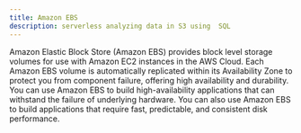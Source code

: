 ```yaml
---
title: Amazon EBS
description: serverless analyzing data in S3 using  SQL
---
```


Amazon Elastic Block Store (Amazon EBS) provides block level storage volumes for use with Amazon EC2 instances in the AWS Cloud. Each Amazon EBS volume is automatically replicated within its Availability Zone to protect you from component failure, offering high availability and durability. You can use Amazon EBS to build high-availability applications that can withstand the failure of underlying hardware. You can also use Amazon EBS to build applications that require fast, predictable, and consistent disk performance.
